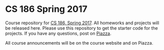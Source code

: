 # CS 186 Spring 2017

Course repository for [CS 186, Spring 2017](http://www.cs186berkeley.net/). All homeworks and projects will be
released here. Please use this repository to get the starter code for the
projects. If you have any questions, post on
[Piazza](https://piazza.com/class/ixw7vu9jiqb2br).

All course announcements will be on the course website and on Piazza.
